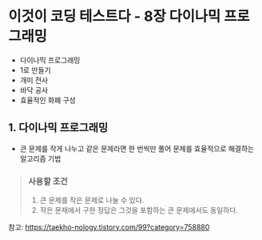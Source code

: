 # 이것이 코딩 테스트다 - 8장 다이나믹 프로그래밍
- 다이나믹 프로그래밍
- 1로 만들기
- 개미 전사
- 바닥 공사
- 효율적인 화폐 구성

## 1. 다이나믹 프로그래밍
- 큰 문제를 작게 나누고 같은 문제라면 한 번씩만 풀어 문제를 효율적으로 해결하는 알고리즘 기법

> ### 사용할 조건
> 1. 큰 문제를 작은 문제로 나눌 수 있다.
> 2. 작은 문제에서 구한 정답은 그것을 포함하는 큰 문제에서도 동일하다.

참고: https://taekho-nology.tistory.com/99?category=758880

